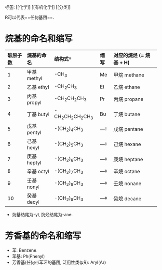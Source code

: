 标签: [[化学]] [[有机化学]] [[分类]]

R可以代表==任何基团==. 
# 烷基的命名和缩写

| 碳原子数 | 烷基的命名     | 结构式†                                                      | 缩写  | 对应的烷烃 (= 烷基 + H) |
| :--- | :-------- | :-------------------------------------------------------- | :-- | :--------------- |
| 1    | 甲基 methyl | -CH<sub>3</sub>                                           | Me  | 甲烷 methane       |
| 2    | 乙基 ethyl  | -CH<sub>2</sub>CH<sub>3</sub>                             | Et  | 乙烷 ethane        |
| 3    | 丙基 propyl | -CH<sub>2</sub>CH<sub>2</sub>CH<sub>3</sub>               | Pr  | 丙烷 propane       |
| 4    | 丁基 butyl  | -CH<sub>2</sub>CH<sub>2</sub>CH<sub>2</sub>CH<sub>3</sub> | Bu  | 丁烷 butane        |
| 5    | 戊基 pentyl | -(CH<sub>2</sub>)<sub>4</sub>CH<sub>3</sub>               | —‡  | 戊烷 pentane       |
| 6    | 己基 hexyl  | -(CH<sub>2</sub>)<sub>5</sub>CH<sub>3</sub>               | —‡  | 己烷 hexane        |
| 7    | 庚基 heptyl | -(CH<sub>2</sub>)<sub>6</sub>CH<sub>3</sub>               | —‡  | 庚烷 heptane       |
| 8    | 辛基 octyl  | -(CH<sub>2</sub>)<sub>7</sub>CH<sub>3</sub>               | —‡  | 辛烷 octane        |
| 9    | 壬基 nonyl  | -(CH<sub>2</sub>)<sub>8</sub>CH<sub>3</sub>               | —‡  | 壬烷 nonane        |
| 10   | 癸基 decyl  | -(CH<sub>2</sub>)<sub>9</sub>CH<sub>3</sub>               | —‡  | 癸烷 decane        |
+ 烷基结尾为-yl, 烷烃结尾为-ane. 

# 芳香基的命名和缩写

+ 苯: Benzene. 
+ 苯基: Ph(Phenyl)
+ 芳香基(任何带苯环的基团, 泛用性类似R): Aryl(Ar)

